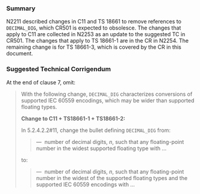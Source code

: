 ### Summary

N2211 described changes in C11 and TS 18661 to remove references to
`DECIMAL_DIG`, which CR501 is expected to obsolesce. The changes that apply to
C11 are collected in N2253 as an update to the suggested TC in CR501. The
changes that apply to TS 18661-1 are in the CR in N2254. The remaining change is
for TS 18661-3, which is covered by the CR in this document.

### Suggested Technical Corrigendum

At the end of clause 7, omit:

> With the following change, `DECIMAL_DIG` characterizes conversions of supported
> IEC 60559 encodings, which may be wider than supported floating types.
> 
> **Change to C11 \+ TS18661-1 \+ TS18661-2:**
> 
> In 5.2.4.2.2#11, change the bullet defining `DECIMAL_DIG` from:
> 
> > —  number of decimal digits, *n*, such that any floating-point number in the
> > widest supported floating type with …
> 
> to:
> 
> > —  number of decimal digits, *n*, such that any floating-point number in the
> > widest of the supported floating types and the supported IEC 60559 encodings
> > with …

